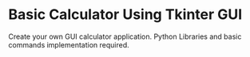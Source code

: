 # Basic Calculator Using Tkinter GUI
Create your own GUI calculator application.
Python Libraries and basic commands implementation required.
